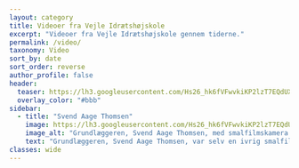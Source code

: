 ```yaml
---
layout: category
title: Videoer fra Vejle Idrætshøjskole
excerpt: "Videoer fra Vejle Idrætshøjskole gennem tiderne."
permalink: /video/
taxonomy: Video
sort_by: date
sort_order: reverse
author_profile: false
header:
  teaser: https://lh3.googleusercontent.com/Hs26_hk6fVFwvkiKP2lzT7EQdUXfxkexuyKPM7C-pVeoBUnnBBKfor-S7F_agHe0DjyHzxA0I-jM6e7y3O-r1k4uJZNMcxecbdOKCrO7XShZ6wu9dEpSJuVOkG91sju-8TJnI8Tt2g
  overlay_color: "#bbb"
sidebar:
  - title: "Svend Aage Thomsen"
    image: https://lh3.googleusercontent.com/Hs26_hk6fVFwvkiKP2lzT7EQdUXfxkexuyKPM7C-pVeoBUnnBBKfor-S7F_agHe0DjyHzxA0I-jM6e7y3O-r1k4uJZNMcxecbdOKCrO7XShZ6wu9dEpSJuVOkG91sju-8TJnI8Tt2g
    image_alt: "Grundlæggeren, Svend Aage Thomsen, med smalfilmskamera."
    text: "Grundlæggeren, Svend Aage Thomsen, var selv en ivrig smalfilmsfotograf og der produceres stadig videoer på Vejle Idrætshøjskole."
classes: wide
---
```

